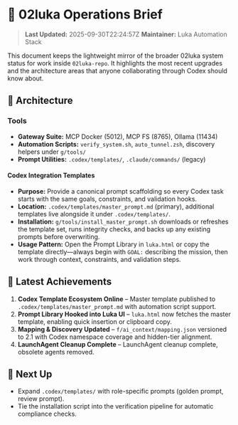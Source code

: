 # 🎯 02luka Operations Brief
> **Last Updated:** 2025-09-30T22:24:57Z
> **Maintainer:** Luka Automation Stack

This document keeps the lightweight mirror of the broader 02luka system status for work inside `02luka-repo`. It highlights the most recent upgrades and the architecture areas that anyone collaborating through Codex should know about.

## 🧭 Architecture
### Tools
- **Gateway Suite:** MCP Docker (5012), MCP FS (8765), Ollama (11434)
- **Automation Scripts:** `verify_system.sh`, `auto_tunnel.zsh`, discovery helpers under `g/tools/`
- **Prompt Utilities:** `.codex/templates/`, `.claude/commands/` (legacy)

#### Codex Integration Templates
- **Purpose:** Provide a canonical prompt scaffolding so every Codex task starts with the same goals, constraints, and validation hooks.
- **Location:** `.codex/templates/master_prompt.md` (primary), additional templates live alongside it under `.codex/templates/`.
- **Installation:** `g/tools/install_master_prompt.sh` downloads or refreshes the template set, runs integrity checks, and backs up any existing prompts before overwriting.
- **Usage Pattern:** Open the Prompt Library in `luka.html` or copy the template directly—always begin with `GOAL:` describing the mission, then work through context, constraints, and validation steps.

## 🚀 Latest Achievements
1. **Codex Template Ecosystem Online** – Master template published to `.codex/templates/master_prompt.md` with automation script support.
2. **Prompt Library Hooked into Luka UI** – `luka.html` now fetches the master template, enabling quick insertion or clipboard copy.
3. **Mapping & Discovery Updated** – `f/ai_context/mapping.json` versioned to 2.1 with Codex namespace coverage and hidden-tier alignment.
4. **LaunchAgent Cleanup Complete** – LaunchAgent cleanup complete, obsolete agents removed.

## 🔄 Next Up
- Expand `.codex/templates/` with role-specific prompts (golden prompt, review prompt).
- Tie the installation script into the verification pipeline for automatic compliance checks.

